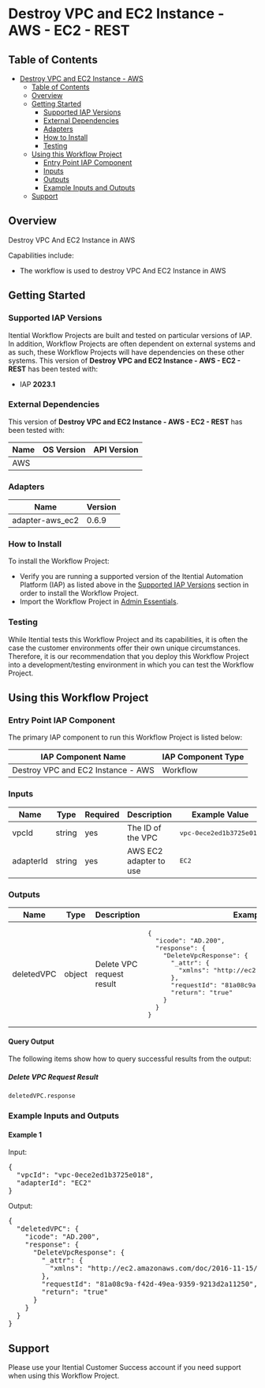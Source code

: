 # Destroy VPC and EC2 Instance - AWS - EC2 - REST

## Table of Contents

- [Destroy VPC and EC2 Instance - AWS](#destroy-vpc-and-ec2-instance---aws---ec2---rest)
  - [Table of Contents](#table-of-contents)
  - [Overview](#overview)
  - [Getting Started](#getting-started)
    - [Supported IAP Versions](#supported-iap-versions)
    - [External Dependencies](#external-dependencies)
    - [Adapters](#adapters)
    - [How to Install](#how-to-install)
    - [Testing](#testing)
  - [Using this Workflow Project](#using-this-workflow-project)
    - [Entry Point IAP Component](#entry-point-iap-component)
    - [Inputs](#inputs)
    - [Outputs](#outputs)
    - [Example Inputs and Outputs](#example-inputs-and-outputs)
  - [Support](#support)

## Overview

Destroy VPC And EC2 Instance in AWS

Capabilities include:
- The workflow is used to destroy VPC And EC2 Instance in AWS


## Getting Started

### Supported IAP Versions

Itential Workflow Projects are built and tested on particular versions of IAP. In addition, Workflow Projects are often dependent on external systems and as such, these Workflow Projects will have dependencies on these other systems. This version of **Destroy VPC and EC2 Instance - AWS - EC2 - REST** has been tested with:


- IAP **2023.1**



### External Dependencies

This version of **Destroy VPC and EC2 Instance - AWS - EC2 - REST** has been tested with:

<table>
  <thead>
    <tr>
      <th>Name</th>
      <th>OS Version</th>
      <th>API Version</th>
    </tr>
  </thead>
  <tbody>
    <tr>
      <td>AWS</td>
      <td></td>
      <td></td>
    </tr>
  </tbody>
</table>




### Adapters

<table>
  <thead>
    <tr>
      <th>Name</th>
      <th>Version</th>
    </tr>
  </thead>
  <tbody>
    <tr>
      <td>adapter-aws_ec2</td>
      <td>0.6.9</td>
    </tr>
  </tbody>
</table>


### How to Install

To install the Workflow Project:

- Verify you are running a supported version of the Itential Automation Platform (IAP) as listed above in the [Supported IAP Versions](#supported-iap-versions) section in order to install the Workflow Project.
- Import the Workflow Project in [Admin Essentials](https://docs.itential.com/docs/importing-a-prebuilt-4). 

### Testing

While Itential tests this Workflow Project and its capabilities, it is often the case the customer environments offer their own unique circumstances. Therefore, it is our recommendation that you deploy this Workflow Project into a development/testing environment in which you can test the Workflow Project.

## Using this Workflow Project

### Entry Point IAP Component

The primary IAP component to run this Workflow Project is listed below:

<table>
  <thead>
    <tr>
      <th>IAP Component Name</th>
      <th>IAP Component Type</th>
    </tr>
  </thead>
  <tbody>
      <td>Destroy VPC and EC2 Instance - AWS</td>
      <td>Workflow</td>
    </tr>
  </tbody>
</table>

### Inputs

<table>
  <thead>
    <tr>
      <th>Name</th>
      <th>Type</th>
      <th>Required</th>
      <th>Description</th>
      <th>Example Value</th>
    </tr>
  </thead>
  <tbody>
    <tr>
      <td>vpcId</td>
      <td>string</td>
      <td>yes</td>
      <td>The ID of the VPC</td>
      <td><pre lang="json">vpc-0ece2ed1b3725e018</pre></td>
    </tr>    <tr>
      <td>adapterId</td>
      <td>string</td>
      <td>yes</td>
      <td>AWS EC2 adapter to use</td>
      <td><pre lang="json">EC2</pre></td>
    </tr>
  </tbody>
</table>




### Outputs

<table>
  <thead>
    <tr>
      <th>Name</th>
      <th>Type</th>
      <th>Description</th>
      <th>Example Value</th>
    </tr>
  </thead>
  <tbody>
    <tr>
      <td>deletedVPC</td>
      <td>object</td>
      <td>Delete VPC request result</td>
      <td><pre lang="json">{
  "icode": "AD.200",
  "response": {
    "DeleteVpcResponse": {
      "_attr": {
        "xmlns": "http://ec2.amazonaws.com/doc/2016-11-15/"
      },
      "requestId": "81a08c9a-f42d-49ea-9359-9213d2a11250",
      "return": "true"
    }
  }
}</pre></td>
    </tr> 
  </tbody>
</table>


#### Query Output
    

The following items show how to query successful results from the output:

      
##### Delete VPC Request Result

`deletedVPC.response`



### Example Inputs and Outputs

#### Example 1

    
Input:
<pre>{ 
  "vpcId": "vpc-0ece2ed1b3725e018",
  "adapterId": "EC2" 
} </pre>


Output:
<pre>{
  "deletedVPC": {
    "icode": "AD.200",
    "response": {
      "DeleteVpcResponse": {
        "_attr": {
          "xmlns": "http://ec2.amazonaws.com/doc/2016-11-15/"
        },
        "requestId": "81a08c9a-f42d-49ea-9359-9213d2a11250",
        "return": "true"
      }
    }
  }
} </pre>



## Support

Please use your Itential Customer Success account if you need support when using this Workflow Project.